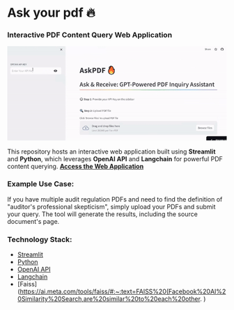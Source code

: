 # Ask your pdf :fire:
### Interactive PDF Content Query Web Application

![Project Demo](https://github.com/kngsoomin/ask-pdf/blob/9e6418a72816b0081f05c15d2d8f784a9bde156a/ask-pdf.gif)

This repository hosts an interactive web application built using **Streamlit** and **Python**, which leverages **OpenAI API** and **Langchain** for powerful PDF content querying.
[**Access the Web Application**](https://ask-pdf-kngsoomin.streamlit.app/)

### Example Use Case:
If you have multiple audit regulation PDFs and need to find the definition of "auditor's professional skepticism", simply upload your PDFs and submit your query. The tool will generate the results, including the source document's page.

### Technology Stack:
- [Streamlit](https://streamlit.io/)
- [Python](https://www.python.org/)
- [OpenAI API](https://openai.com/)
- [Langchain](https://python.langchain.com/docs/get_started/introduction)
- [Faiss](https://ai.meta.com/tools/faiss/#:~:text=FAISS%20(Facebook%20AI%20Similarity%20Search,are%20similar%20to%20each%20other. )
